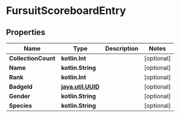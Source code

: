 
# FursuitScoreboardEntry

## Properties
Name | Type | Description | Notes
------------ | ------------- | ------------- | -------------
**CollectionCount** | **kotlin.Int** |  |  [optional]
**Name** | **kotlin.String** |  |  [optional]
**Rank** | **kotlin.Int** |  |  [optional]
**BadgeId** | [**java.util.UUID**](java.util.UUID.md) |  |  [optional]
**Gender** | **kotlin.String** |  |  [optional]
**Species** | **kotlin.String** |  |  [optional]



